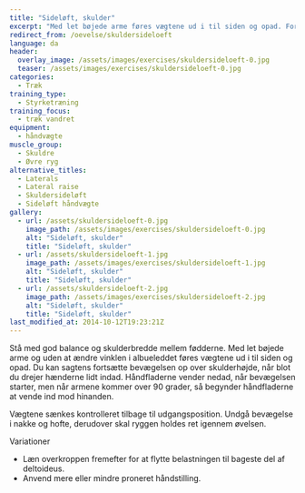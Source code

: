 ```yaml
---
title: "Sideløft, skulder"
excerpt: "Med let bøjede arme føres vægtene ud i til siden og opad. Fortsæt gerne bevægelsen, indtil vægtene møder hinanden over hovedet. Vægtene sænkes kontrolleret tilbage til udgangspositionen."
redirect_from: /oevelse/skuldersideloeft
language: da
header:
  overlay_image: /assets/images/exercises/skuldersideloeft-0.jpg
  teaser: /assets/images/exercises/skuldersideloeft-0.jpg
categories:
  - Træk
training_type: 
  - Styrketræning
training_focus: 
  - træk vandret
equipment:
  - håndvægte
muscle_group:
  - Skuldre
  - Øvre ryg
alternative_titles:
  - Laterals
  - Lateral raise
  - Skuldersideløft
  - Sideløft håndvægte
gallery:
  - url: /assets/skuldersideloeft-0.jpg
    image_path: /assets/images/exercises/skuldersideloeft-0.jpg
    alt: "Sideløft, skulder"
    title: "Sideløft, skulder"
  - url: /assets/skuldersideloeft-1.jpg
    image_path: /assets/images/exercises/skuldersideloeft-1.jpg
    alt: "Sideløft, skulder"
    title: "Sideløft, skulder"
  - url: /assets/skuldersideloeft-2.jpg
    image_path: /assets/images/exercises/skuldersideloeft-2.jpg
    alt: "Sideløft, skulder"
    title: "Sideløft, skulder"
last_modified_at: 2014-10-12T19:23:21Z
---
```


Stå med god balance og skulderbredde mellem fødderne. Med let bøjede arme og uden at ændre vinklen i albueleddet føres vægtene ud i til siden og opad. Du kan sagtens fortsætte bevægelsen op over skulderhøjde, når blot du drejer hænderne lidt indad. Håndfladerne vender nedad, når bevægelsen starter, men når armene kommer over 90 grader, så begynder håndfladerne at vende ind mod hinanden.

Vægtene sænkes kontrolleret tilbage til udgangsposition. Undgå bevægelse i nakke og hofte, derudover skal ryggen holdes ret igennem øvelsen.

Variationer

- Læn overkroppen fremefter for at flytte belastningen til bageste del af deltoideus.
- Anvend mere eller mindre proneret håndstilling.
